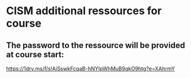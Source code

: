 # CISM additional ressources for course  

## The password to the ressource will be provided at course start:  
https://1drv.ms/f/s!AiSswkFcqaB-hNYIpWhMuB9qkO9htg?e=XAhrmY